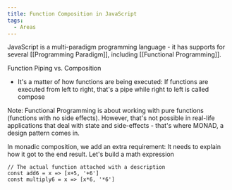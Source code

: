 ```yaml
---
title: Function Composition in JavaScript
tags:
  - Areas
---
```


JavaScript is a multi-paradigm programming language - it has supports for several [[Programming Paradigm]], including [[Functional Programming]].

Function Piping vs. Composition
- It's a matter of how functions are being executed: If functions are executed from left to right, that's a pipe while right to left is called compose

Note: Functional Programming is about working with pure functions (functions with no side effects). However, that's not possible in real-life applications that deal with state and side-effects - that's where MONAD, a design pattern comes in. 

In monadic composition, we add an extra requirement: It needs to explain how it got to the end result. Let's build a math expression
```
// The actual function attached with a description
const add6 = x => [x+5, '+6']
const multiply6 = x => [x*6, '*6']
```